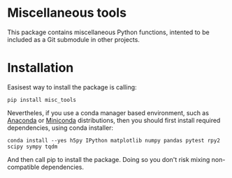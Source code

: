 # Miscellaneous tools

This package contains miscellaneous Python functions, intented to be included as a Git submodule in other projects.

# Installation

Easisest way to install the package is calling:

```pip install misc_tools```

Nevertheles, if you use a conda manager based environment, such as [Anaconda](https://www.anaconda.com/) or [Miniconda](https://docs.conda.io/en/latest/miniconda.html) distributions, then you should first install required dependencies, using conda installer:

```conda install --yes h5py IPython matplotlib numpy pandas pytest rpy2 scipy sympy tqdm```

And then call pip to install the package. Doing so you don't risk mixing non-compatible dependencies.
